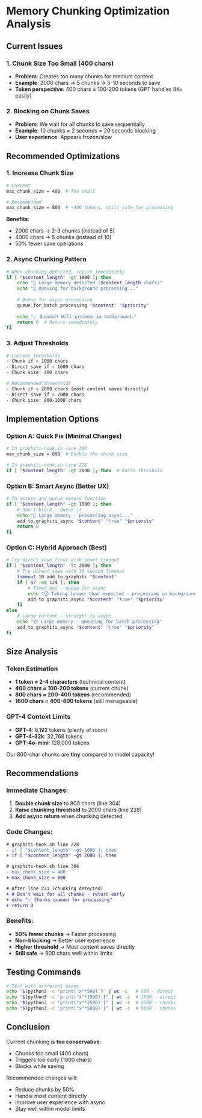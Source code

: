 # Memory Chunking Optimization Analysis

## Current Issues

### 1. **Chunk Size Too Small (400 chars)**
- **Problem**: Creates too many chunks for medium content
- **Example**: 2000 chars → 5 chunks → 5-10 seconds to save
- **Token perspective**: 400 chars ≈ 100-200 tokens (GPT handles 8K+ easily)

### 2. **Blocking on Chunk Saves**
- **Problem**: We wait for all chunks to save sequentially
- **Example**: 10 chunks × 2 seconds = 20 seconds blocking
- **User experience**: Appears frozen/slow

## Recommended Optimizations

### 1. **Increase Chunk Size**
```bash
# Current
max_chunk_size = 400  # Too small

# Recommended
max_chunk_size = 800  # ~400 tokens, still safe for processing
```

**Benefits**:
- 2000 chars → 2-3 chunks (instead of 5)
- 4000 chars → 5 chunks (instead of 10)
- 50% fewer save operations

### 2. **Async Chunking Pattern**
```bash
# When chunking detected, return immediately
if [ "$content_length" -gt 1000 ]; then
    echo "📝 Large memory detected ($content_length chars)"
    echo "🔄 Queuing for background processing..."
    
    # Queue for async processing
    queue_for_batch_processing "$content" "$priority"
    
    echo "✅ Queued! Will process in background."
    return 0  # Return immediately
fi
```

### 3. **Adjust Thresholds**
```bash
# Current thresholds
- Chunk if > 1000 chars
- Direct save if < 1600 chars
- Chunk size: 400 chars

# Recommended thresholds
- Chunk if > 2000 chars (most content saves directly)
- Direct save if < 2000 chars
- Chunk size: 800-1000 chars
```

## Implementation Options

### Option A: Quick Fix (Minimal Changes)
```bash
# In graphiti-hook.sh line 304
max_chunk_size = 800  # Double the chunk size

# In graphiti-hook.sh line 228
if [ "$content_length" -gt 2000 ]; then  # Raise threshold
```

### Option B: Smart Async (Better UX)
```bash
# In assess_and_queue_memory function
if [ "$content_length" -gt 1000 ]; then
    # Don't block - queue it
    echo "📝 Large memory - processing async..."
    add_to_graphiti_async "$content" "true" "$priority"
    return 0
fi
```

### Option C: Hybrid Approach (Best)
```bash
# Try direct save first with short timeout
if [ "$content_length" -lt 2000 ]; then
    # Try direct save with 10 second timeout
    timeout 10 add_to_graphiti "$content"
    if [ $? -eq 124 ]; then
        # Timed out - queue for async
        echo "⏱️ Taking longer than expected - processing in background"
        add_to_graphiti_async "$content" "true" "$priority"
    fi
else
    # Large content - straight to async
    echo "📦 Large memory - queueing for batch processing"
    add_to_graphiti_async "$content" "true" "$priority"
fi
```

## Size Analysis

### Token Estimation
- **1 token ≈ 2-4 characters** (technical content)
- **400 chars ≈ 100-200 tokens** (current chunk)
- **800 chars ≈ 200-400 tokens** (recommended)
- **1600 chars ≈ 400-800 tokens** (still manageable)

### GPT-4 Context Limits
- **GPT-4**: 8,192 tokens (plenty of room)
- **GPT-4-32k**: 32,768 tokens
- **GPT-4o-mini**: 128,000 tokens

Our 800-char chunks are **tiny** compared to model capacity!

## Recommendations

### Immediate Changes:
1. **Double chunk size** to 800 chars (line 304)
2. **Raise chunking threshold** to 2000 chars (line 228)
3. **Add async return** when chunking detected

### Code Changes:
```diff
# graphiti-hook.sh line 228
- if [ "$content_length" -gt 1000 ]; then
+ if [ "$content_length" -gt 2000 ]; then

# graphiti-hook.sh line 304  
- max_chunk_size = 400
+ max_chunk_size = 800

# After line 231 (chunking detected)
+ # Don't wait for all chunks - return early
+ echo "✅ Chunks queued for processing"
+ return 0
```

### Benefits:
- **50% fewer chunks** → Faster processing
- **Non-blocking** → Better user experience
- **Higher threshold** → Most content saves directly
- **Still safe** → 800 chars well within limits

## Testing Commands

```bash
# Test with different sizes
echo "$(python3 -c 'print("x"*500)')" | wc -c   # 500 - direct
echo "$(python3 -c 'print("x"*1500)')" | wc -c  # 1500 - direct
echo "$(python3 -c 'print("x"*2500)')" | wc -c  # 2500 - chunks
echo "$(python3 -c 'print("x"*5000)')" | wc -c  # 5000 - chunks
```

## Conclusion

Current chunking is **too conservative**:
- Chunks too small (400 chars)
- Triggers too early (1000 chars)
- Blocks while saving

Recommended changes will:
- Reduce chunks by 50%
- Handle most content directly
- Improve user experience with async
- Stay well within model limits